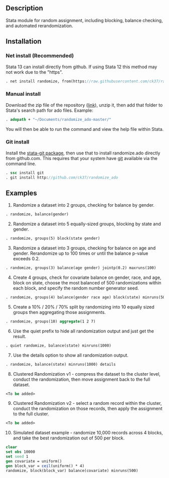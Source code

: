 ## Description

Stata module for random assignment, including blocking, balance checking, and automated rerandomization.

## Installation

### Net install (Recommended)

Stata 13 can install directly from github. If using Stata 12 this method may not work due to the "https".

  ```stata
  . net install randomize, from(https://raw.githubusercontent.com/ck37/randomize_ado/master/)
  ```

### Manual install

Download the zip file of the repository ([link](https://github.com/ck37/randomize_ado/archive/master.zip)), unzip it, then add that folder to Stata's search path for ado files. Example:

  ```stata
  . adopath + "~/Documents/randomize_ado-master/"
  ```

You will then be able to run the command and view the help file within Stata.

### Git install

Install the [stata-git package](https://github.com/coderigo/stata-git), then use that to install randomize.ado directly from github.com. This requires that your system have [git](http://git-scm.com/) available via the command line.

  ```stata
  . ssc install git
  . git install http://github.com/ck37/randomize_ado
  ```


## Examples

1. Randomize a dataset into 2 groups, checking for balance by gender.

  ```stata
  . randomize, balance(gender)
  ```

2. Randomize a dataset into 5 equally-sized groups, blocking by state and gender.

  ```stata
  . randomize, groups(5) block(state gender)
  ```

3. Randomize a dataset into 3 groups, checking for balance on age and gender. Rerandomize up to 100 times or until the balance p-value exceeds 0.2.

  ```stata
  . randomize, groups(3) balance(age gender) jointp(0.2) maxruns(100)
  ```

4. Create 4 groups, check for covariate balance on gender, race, and age, block on state, choose the most balanced of 500 randomizations within each block, and specify the random number generator seed.

  ```stata
  . randomize, groups(4) balance(gender race age) block(state) minruns(500) seed(1)
  ```

5. Create a 10% / 20% / 70% split by randomizing into 10 equally sized groups then aggregating those assignments.

  ```stata
  . randomize, groups(10) aggregate(1 2 7)
  ```  

6. Use the quiet prefix to hide all randomization output and just get the result.

  ```stata
  . quiet randomize, balance(state) minruns(1000)
  ```

7. Use the details option to show all randomization output.

  ```stata
  . randomize, balance(state) minruns(1000) details
  ```

8. Clustered Randomization v1 - compress the dataset to the cluster level, conduct the randomization, then move assignment back to the full dataset.

  ```stata
  <To be added>
  ```

9. Clustered Randomization v2 - select a random record within the cluster, conduct the randomization on those records, then apply the assignment to the full cluster.

  ```stata
  <To be added>
  ```

10. Simulated dataset example - randomize 10,000 records across 4 blocks, and take the best randomization out of 500 per block.

  ```stata
  clear
  set obs 10000
  set seed 1
  gen covariate = uniform()
  gen block_var = ceil(uniform() * 4)
  randomize, block(block_var) balance(covariate) minruns(500)
  ```
